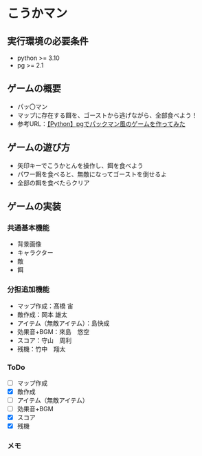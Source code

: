 # こうかマン

## 実行環境の必要条件
* python >= 3.10
* pg >= 2.1

## ゲームの概要
* パッ〇マン
* マップに存在する餌を、ゴーストから逃げながら、全部食べよう！
* 参考URL：[【Python】pgでパックマン風のゲームを作ってみた](https://qiita.com/aramasa_ash/items/f8162190420c8bc9232f )

## ゲームの遊び方
* 矢印キーでこうかとんを操作し、餌を食べよう
* パワー餌を食べると、無敵になってゴーストを倒せるよ
* 全部の餌を食べたらクリア

## ゲームの実装
### 共通基本機能
* 背景画像
* キャラクター
* 敵
* 餌


### 分担追加機能
* マップ作成：髙橋 宙
* 敵作成：岡本 雄太
* アイテム（無敵アイテム）：島快成
* 効果音+BGM：來島　悠空
* スコア：守山　周利
* 残機：竹中　翔太

### ToDo
- [ ] マップ作成
- [x] 敵作成
- [ ] アイテム（無敵アイテム）
- [ ] 効果音+BGM
- [x] スコア
- [x] 残機

### メモ

 